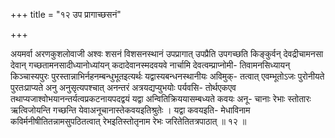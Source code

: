 +++
title = "१२ उप प्रागाच्छसनं"

+++

अयमर्वा अरणकुशलोवाजी अश्वः शसनं विशसनस्थानं उपप्रागात् उपप्रैति उपगच्छति किङ्कुर्वन् देवद्रीचामनसा देवान् गच्छतामनसादीध्यानोध्यांयन् कदादेवानस्मदवयवे नार्चामि देवत्वम्प्राप्नोमी- तिवामनसिध्यायन् किञ्चास्यपुरः पुरस्तान्नाभिर्नहनम्बन्धुभूतइत्यर्थः यद्वास्यबन्धनस्थानीयः अविमुक्- तत्वात् एवम्भूतोऽजः पुरोनीयते पुरतःप्राप्यते अनु अनुसृत्यपश्चात् अनन्तरं अत्रयद्यप्युभयोः पर्यवसि- तोर्थएकएव तथाप्यजाश्वोभयानन्तर्यत्वप्रकटनायपदद्वयं यद्वा अन्वितिक्रिययासम्बध्यते कवयः अनू- चानाः रेभाः स्तोतारः ऋत्विजोयन्ति गच्छन्ति येवाअनूचानास्तेकवयइतिश्रुतेः । यद्वा कवयइति- मेधाविनाम कविर्मनीषीतितन्नामसुपठितत्वात् रेभइतिस्तोतृनाम रेभः जरितेतितत्रपाठात् ॥ १२ ॥